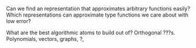Can we find an representation that approximates arbitrary functions easily?
Which representations can approximate type functions we care about with low error?
<!-- Does low error really matter? Does that constrain the volume of low minima?
But how easy are the minima to find?-->

What are the best algorithmic atoms to build out of?
Orthogonal ???s. Polynomials, vectors, graphs, ?,
